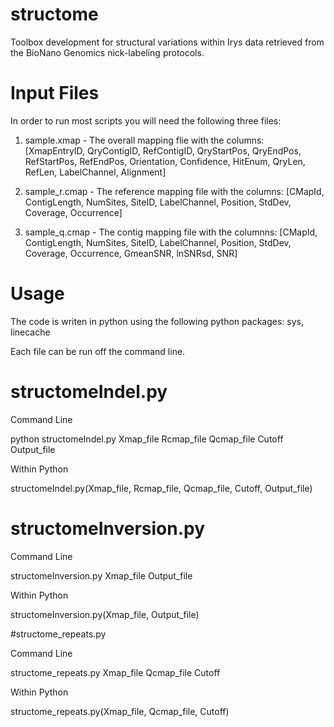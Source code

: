# structome
Toolbox development for structural variations within Irys data retrieved from the BioNano Genomics nick-labeling protocols.

# Input Files
In order to run most scripts you will need the following three files:

1. sample.xmap - The overall mapping flie with the columns: 
[XmapEntryID, QryContigID, RefContigID, QryStartPos, QryEndPos, RefStartPos, RefEndPos, Orientation, Confidence, HitEnum, QryLen, RefLen, LabelChannel, Alignment]

2. sample_r.cmap - The reference mapping file with the columns: 
[CMapId, ContigLength, NumSites, SiteID, LabelChannel, Position, StdDev, Coverage, Occurrence]

3. sample_q.cmap - The contig mapping file with the columnns: 
[CMapId, ContigLength, NumSites, SiteID, LabelChannel, Position, StdDev, Coverage, Occurrence, GmeanSNR, lnSNRsd, SNR]

# Usage

The code is writen in python using the following python packages: sys, linecache

Each file can be run off the command line.

# structomeIndel.py

Command Line

python structomeIndel.py Xmap_file Rcmap_file Qcmap_file Cutoff Output_file

Within Python

structomeIndel.py(Xmap_file, Rcmap_file, Qcmap_file, Cutoff, Output_file)

# structomeInversion.py

Command Line

structomeInversion.py Xmap_file Output_file

Within Python

structomeInversion.py(Xmap_file, Output_file)

#structome_repeats.py

Command Line

structome_repeats.py Xmap_file Qcmap_file Cutoff 

Within Python

structome_repeats.py(Xmap_file, Qcmap_file, Cutoff)
